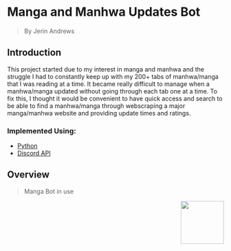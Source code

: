 # Manga and Manhwa Updates Bot
> By Jerin Andrews

## Introduction
This project started due to my interest in manga and manhwa and the struggle I had to constantly keep up with my 200+ tabs of manhwa/manga that I was reading at a time. It became really difficult to manage when a manhwa/manga updated without going through each tab one at a time. To fix this, I thought it would be convenient to have quick access and search to be able to find a manhwa/manga through webscraping a major manga/manhwa website and providing update times and ratings. 

### Implemented Using:
+ [Python](https://www.python.org/doc/)
+ [Discord API](https://discord.com/developers/docs/reference)


## Overview
> Manga Bot in use
<img align="right" width="100" height="100" src="[https://picsum.photos/100/100](https://github.com/user-attachments/assets/05f5ee29-23dc-4b42-9484-b03e003602a6)">

